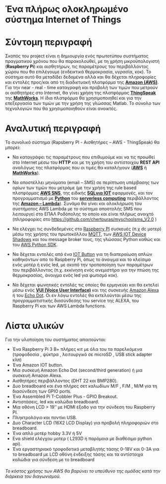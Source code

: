 # Ένα πλήρως ολοκληρωμένο σύστημα Internet of Things

# Σύντομη περιγραφή

Σκοπός του project είναι η δημιουργία ενός πρωτοτύπου συστήματος πραγματικού χρόνου που θα παρακολουθεί, με τη χρήση μικροϋπολογιστή (**Raspberry  Pi**) και αισθητήρων, τις παραμέτρους του περιβάλλοντος χώρου που θα επιλέγουμε (ενδεικτικά θερμοκρασία, υγρασία, κοκ). Το σύστημα αυτό θα μεταδίδει δεδομένα αλλά και θα δέχεται πληροφορίες και εντολές προς/και από τη διαδικτυακή πλατφόρμα της **[Amazon (AWS)](https://aws.amazon.com/)**.  Για την near - real - time καταγραφή και προβολή των τιμών που μετρούν οι αισθητήρες στο Internet, θα γίνει χρήση της πλατφόρμας **[ThingSpeak](https://thingspeak.com/)**  της **[MathWorks](https://www.mathworks.com/)**. Η ίδια πλατφόρμα θα χρησιμοποιηθεί και για την επεξεργασία των τιμών με την χρήση της γλώσσας Matlab. Το σύνολο των τεχνολογιών που θα χρησιμοποιηθούν είναι ανοικτές.


# Αναλυτική περιγραφή

Το συνολικό σύστημα (Rapsberry PI - Αισθητήρες – AWS - ThingSpeak) θα μπορεί:

- Να καταγράφει τις παραμέτρους που επιθυμούμε και να τις προωθεί στο Internet μέσω του **HTTP** και με τη χρήση του αντίστοιχου **REST API** αναλόγως της πλατφόρμας που οι τιμές θα καταλήγουν (**[AWS](https://aws.amazon.com/)** ή **[MathWorks](https://www.mathworks.com/)**).

- 	Να αποστέλλει μηνύματα (email – SMS) σε περίπτωση υπέρβασης των ορίων των τιμών που μετράμε (με την χρήση της rule based πλατφόρμας **[AWS SNS](https://aws.amazon.com/sns/)**,  της ειδικής **[SQLγια ΙΟΤ](https://docs.aws.amazon.com/iot/latest/developerguide/iot-sql-reference.html)** εφαρμογές, και τον προγραμματισμό με **[Python](https://www.python.org/)** του **[serverless computing](https://aws.amazon.com/lambda/)** περιβάλλοντος της **[Amazon – Lambda](https://aws.amazon.com/lambda/)**). Συνάμα θα γίνει και ολοκλήρωση του συστήματος AWS Lambda με το σύστημα αποστολής SMS που λειτουργεί στο ΕΠΑΛ Ροδόπολης το οποίο και είναι πλήρως ανοιχτό (πληροφορίες στο https://github.com/chertouras/myschoolsms_V2.0 ) 


-	Να ελέγχει τις συνδεδεμένες στο [Raspberry PI](https://www.raspberrypi.org/) συσκευές (π.χ dc μοτερ) μέσω της χρήσης του πρωτοκόλλου [MQTT](http://mqtt.org/), των [AWS  IOT Device Shadows](https://docs.aws.amazon.com/iot/latest/developerguide/iot-device-shadows.html) και του message broker τους, της γλώσσας Python καθώς και του [AWS Python SDK](https://aws.amazon.com/sdk-for-python/).  

-	Να δέχεται εντολές από ένα [IOT Button](https://aws.amazon.com/iotbutton/) για τη διαπεραίωση απλών καθηκόντων απο το Raspberry Pi, όπως το άνοιγμα και το κλείσιμο ενός μοτέρ ή ενός led, με σκοπό την τροποποίηση των παραμέτρων του περιβάλλοντος (π.χ. εκκίνηση ενός ανεμιστήρα για την πτώση της θερμοκρασίας, άνοιγμα ενός led για φωτισμό κοκ). 

- Να δέχεται φωνητικές εντολές τις οποίες θα ερμηνεύει και θα εκτελεί μέσω ενός **[VUI (Voice User Interface)](https://developer.amazon.com/alexa-skills-kit/vui)** και της συσκευής [Amazon Alexa](https://developer.amazon.com/alexa) ή του [Echo Dot](https://www.amazon.com/Amazon-Echo-Dot-Portable-Bluetooth-Speaker-with-Alexa-Black/dp/B01DFKC2SO).
Οι εν λόγω εντολές θα εκτελούνται μέσω της προγραμματιστικής διασύνδεσης του service της ALEXA, του Raspberry Pi και των AWS Lambda functions. 

# Λίστα υλικών

Για την υλοποίηση του συστήματος απαιτούνται: 

- Ένα Raspberry Pi 3 Β+ πλήρες κιτ με όλα του τα παρελκόμενα (τροφοδοσία , ψύκτρα , λειτουργικό σε microSD , USB stick adapter κλπ)
- Ένα Amazon ΙΟΤ button.
- Μια συσκευή Amazon Echo Dot (second/third generation) ή μια συσκευή Amazon Alexa.
- Αισθητήρες περιβάλλοντος (DHT 22 και ΒΜP280).
- Δυο breadboard και ένα πλήρες σετ καλωδίων M/F , F/M , M/M για τη διασύνδεση των GPIO ports.
- Ένα Assembled Pi T-Cobbler Plus - GPIO Breakout. 
- Αντιστάσεις, led και καλώδια breadboard.
- Μια οθόνη LCD > 19’’ με HDMI έξοδο για την σύνδεση του Raspberry PI.
- Πληκτρολόγιο και ποντίκι USB.
- Δυο Character LCD (16X2 LCD Display) για προβολή πληροφοριών στο breadboard.
- Ένα απλό μοτέρ hobby 3.3V ή 5V
- Ενα shield ελέγχου μοτερ ( L293D ή παρόμοια με διαθέσιμο python api).
- Ένα εργαστηριακό τροφοδοτικό μεταβλητής τάσης 0-18V και 0-3A για το breadboard με LCD οθόνη ένδειξης τάσης και τα αντίστοιχα καλώδια για σύνδεση με το breadboard

######   Το κόστος χρήσης των AWS θα βαρύνει το υπεύθυνο της ομάδας κατά την διάρκεια του διαγωνισμού. 